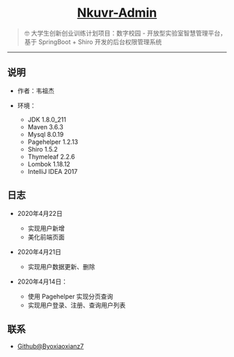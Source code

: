 <h1 align="center"><a href="https://github.com/byojiaoxianz7/Nkuvr-Admin" target="_blank">Nkuvr-Admin</a></h1>

> :nerd_face: 大学生创新创业训练计划项目：数字校园 - 开放型实验室智慧管理平台，基于 SpringBoot + Shiro 开发的后台权限管理系统

------------------------------

## 说明

- 作者：韦祖杰

- 环境：

    - JDK        1.8.0_211
    - Maven      3.6.3
    - Mysql      8.0.19
    - Pagehelper 1.2.13
    - Shiro      1.5.2
    - Thymeleaf  2.2.6
    - Lombok     1.18.12
    - IntelliJ IDEA 2017
        

## 日志

- 2020年4月22日
    - 实现用户新增
    - 美化前端页面

- 2020年4月21日
    - 实现用户数据更新、删除

- 2020年4月14日：
    - 使用 Pagehelper 实现分页查询
    - 实现用户登录、注册、查询用户列表

## 联系

- [Github@Byoxiaoxianz7](https://github.com/byojiaoxianz7)
    
